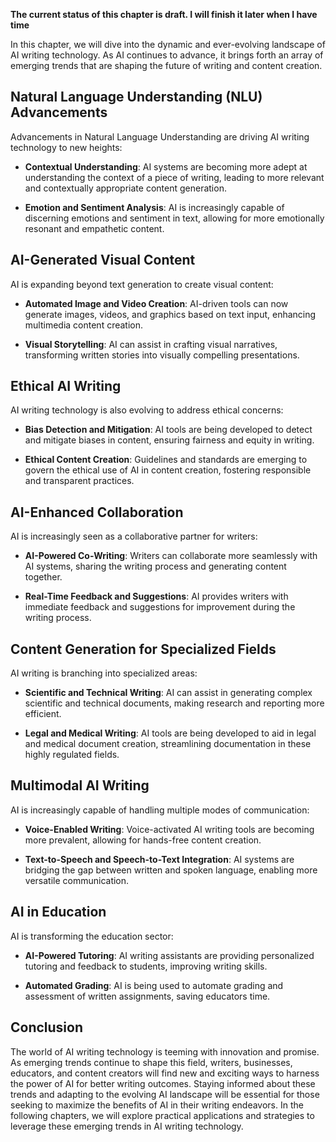**The current status of this chapter is draft. I will finish it later when I have time**

In this chapter, we will dive into the dynamic and ever-evolving landscape of AI writing technology. As AI continues to advance, it brings forth an array of emerging trends that are shaping the future of writing and content creation.

Natural Language Understanding (NLU) Advancements
-------------------------------------------------

Advancements in Natural Language Understanding are driving AI writing technology to new heights:

* **Contextual Understanding**: AI systems are becoming more adept at understanding the context of a piece of writing, leading to more relevant and contextually appropriate content generation.

* **Emotion and Sentiment Analysis**: AI is increasingly capable of discerning emotions and sentiment in text, allowing for more emotionally resonant and empathetic content.

AI-Generated Visual Content
---------------------------

AI is expanding beyond text generation to create visual content:

* **Automated Image and Video Creation**: AI-driven tools can now generate images, videos, and graphics based on text input, enhancing multimedia content creation.

* **Visual Storytelling**: AI can assist in crafting visual narratives, transforming written stories into visually compelling presentations.

Ethical AI Writing
------------------

AI writing technology is also evolving to address ethical concerns:

* **Bias Detection and Mitigation**: AI tools are being developed to detect and mitigate biases in content, ensuring fairness and equity in writing.

* **Ethical Content Creation**: Guidelines and standards are emerging to govern the ethical use of AI in content creation, fostering responsible and transparent practices.

AI-Enhanced Collaboration
-------------------------

AI is increasingly seen as a collaborative partner for writers:

* **AI-Powered Co-Writing**: Writers can collaborate more seamlessly with AI systems, sharing the writing process and generating content together.

* **Real-Time Feedback and Suggestions**: AI provides writers with immediate feedback and suggestions for improvement during the writing process.

Content Generation for Specialized Fields
-----------------------------------------

AI writing is branching into specialized areas:

* **Scientific and Technical Writing**: AI can assist in generating complex scientific and technical documents, making research and reporting more efficient.

* **Legal and Medical Writing**: AI tools are being developed to aid in legal and medical document creation, streamlining documentation in these highly regulated fields.

Multimodal AI Writing
---------------------

AI is increasingly capable of handling multiple modes of communication:

* **Voice-Enabled Writing**: Voice-activated AI writing tools are becoming more prevalent, allowing for hands-free content creation.

* **Text-to-Speech and Speech-to-Text Integration**: AI systems are bridging the gap between written and spoken language, enabling more versatile communication.

AI in Education
---------------

AI is transforming the education sector:

* **AI-Powered Tutoring**: AI writing assistants are providing personalized tutoring and feedback to students, improving writing skills.

* **Automated Grading**: AI is being used to automate grading and assessment of written assignments, saving educators time.

Conclusion
----------

The world of AI writing technology is teeming with innovation and promise. As emerging trends continue to shape this field, writers, businesses, educators, and content creators will find new and exciting ways to harness the power of AI for better writing outcomes. Staying informed about these trends and adapting to the evolving AI landscape will be essential for those seeking to maximize the benefits of AI in their writing endeavors. In the following chapters, we will explore practical applications and strategies to leverage these emerging trends in AI writing technology.
